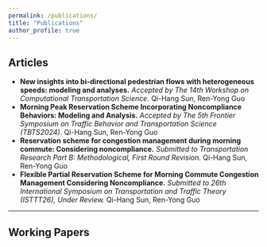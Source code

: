 ```yaml
---
permalink: /publications/
title: "Publications"
author_profile: true
---
```


## Articles

- **New insights into bi-directional pedestrian flows with heterogeneous speeds: modeling and analyses.** *Accepted by The 14th Workshop on Computational Transportation Science*. Qi-Hang Sun, Ren-Yong Guo
- **Morning Peak Reservation Scheme Incorporating Noncompliance Behaviors: Modeling and Analysis.** *Accepted by The 5th Frontier Symposium on Traffic Behavior and Transportation Science (TBTS2024)*. Qi-Hang Sun, Ren-Yong Guo
- **Reservation scheme for congestion management during morning commute: Considering noncompliance.** *Submitted to Transportation Research Part B: Methodological, First Round Revision.* Qi-Hang Sun, Ren-Yong Guo
- **Flexible Partial Reservation Scheme for Morning Commute Congestion Management Considering Noncompliance.** *Submitted to 26th International Symposium on Transportation and Traffic Theory (ISTTT26), Under Review.* Qi-Hang Sun, Ren-Yong Guo



---

## Working Papers

